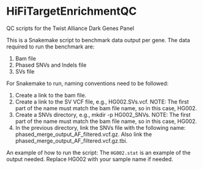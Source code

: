 # HiFiTargetEnrichmentQC

QC scripts for the Twist Alliance Dark Genes Panel

This is a Snakemake script to benchmark data output per gene. The data required to run the benchmark are:

1. Bam file
2. Phased SNVs and Indels file
3. SVs file

For Snakemake to run, naming conventions need to be followed:

1. Create a link to the bam file.
2. Create a link to the SV VCF file, e.g., HG002.SVs.vcf. NOTE: The first part of the name must match the bam file name, so in this case, HG002.
3. Create a SNVs directory, e.g., mkdir -p HG002_SNVs. NOTE: The first part of the name must match the bam file name, so in this case, HG002.
4. In the previous directory, link the SNVs file with the following name: phased_merge_output_AF_filtered.vcf.gz. Also link the phased_merge_output_AF_filtered.vcf.gz.tbi.

An example of how to run the script:
The `HG002.stat` is an example of the output needed. Replace HG002 with your sample name if needed.

